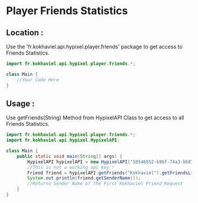 # Player Friends Statistics

## Location :
Use the 'fr.kokhaviel.api.hypixel.player.friends' package to get access to Friends Statistics.

```java
import fr.kokhaviel.api.hypixel.player.friends.*;

class Main {
	//Your Code Here
}
```

## Usage :

Use getFriends(String) Method from HypixelAPI Class to get access to all Friends Statistics.


```java
import fr.kokhaviel.api.hypixel.player.friends.*;
import fr.kokhaviel.api.hypixel.HypixelAPI;

class Main {
	public static void main(String[] args) {
		HypixelAPI hypixelAPI = new HypixelAPI("58546852-b96f-74a3-bb87-b5a64137c98c");
		//This is not a working api key !
        Friend friend = hypixelAPI.getFriends("Kokhaviel").getFriendsList().getFriend(0);
        System.out.println(friend.getSenderName());
        //Returns Sender Name of the First Kokhaviel Friend Request
	}
}
```
